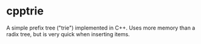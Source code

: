 cpptrie
=======

A simple prefix tree ("trie") implemented in C++. Uses more memory than a radix tree, but is very quick when inserting items.